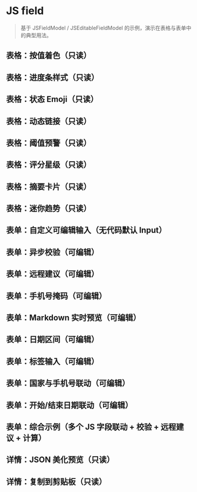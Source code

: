 # JS field

> 基于 JSFieldModel / JSEditableFieldModel 的示例，演示在表格与表单中的典型用法。

## 表格：按值着色（只读）

<code src="./demos/table-basic.tsx"></code>

## 表格：进度条样式（只读）

<code src="./demos/table-progress.tsx"></code>

## 表格：状态 Emoji（只读）

<code src="./demos/table-emoji.tsx"></code>

## 表格：动态链接（只读）

<code src="./demos/table-link.tsx"></code>

## 表格：阈值预警（只读）

<code src="./demos/table-threshold-warning.tsx"></code>

## 表格：评分星级（只读）

<code src="./demos/table-rating.tsx"></code>

## 表格：摘要卡片（只读）

<code src="./demos/table-card.tsx"></code>

## 表格：迷你趋势（只读）

<code src="./demos/table-sparkline.tsx"></code>

## 表单：自定义可编辑输入（无代码默认 Input）

<code src="./demos/form-editable-basic.tsx"></code>

## 表单：异步校验（可编辑）

<code src="./demos/form-async-validate.tsx"></code>

## 表单：远程建议（可编辑）

<code src="./demos/form-remote-suggest.tsx"></code>

## 表单：手机号掩码（可编辑）

<code src="./demos/form-mask-phone.tsx"></code>

## 表单：Markdown 实时预览（可编辑）

<code src="./demos/form-markdown-preview.tsx"></code>

## 表单：日期区间（可编辑）

<code src="./demos/form-date-range.tsx"></code>

## 表单：标签输入（可编辑）

<code src="./demos/form-tags.tsx"></code>

## 表单：国家与手机号联动（可编辑）

<code src="./demos/form-country-phone.tsx"></code>

## 表单：开始/结束日期联动（可编辑）

<code src="./demos/form-start-end.tsx"></code>

## 表单：综合示例（多个 JS 字段联动 + 校验 + 远程建议 + 计算）

<code src="./demos/form-complex.tsx"></code>
## 详情：JSON 美化预览（只读）

<code src="./demos/details-json.tsx"></code>

## 详情：复制到剪贴板（只读）

<code src="./demos/details-copy.tsx"></code>
